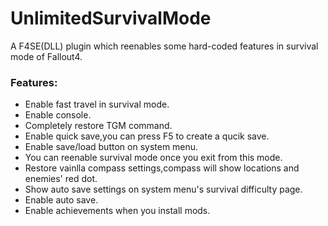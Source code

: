 # UnlimitedSurvivalMode
A F4SE(DLL) plugin which reenables some hard-coded features in survival mode of Fallout4.   
### Features:  
* Enable fast travel in survival mode.  
* Enable console.
* Completely restore TGM command.  
* Enable quick save,you can press F5 to create a qucik save.
* Enable save/load button on system menu.
* You can reenable survival mode once you exit from this mode.  
* Restore vainlla compass settings,compass will show locations and enemies' red dot.  
* Show auto save settings on system menu's survival difficulty page.
* Enable auto save.  
* Enable achievements when you install mods.
